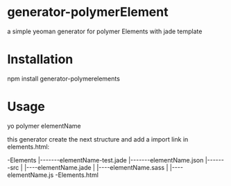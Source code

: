generator-polymerElement
========================

a simple yeoman generator for polymer Elements with jade template

Installation 
========================


  npm install generator-polymerelements
  
Usage
========================

  yo polymer elementName
  
this generator create the next structure and add a import link in elements.html:

   -Elements
   |-------elementName-test.jade 
   |-------elementName.json 
   |-------src
   |        |----elementName.jade
   |        |----elementName.sass
   |        |----elementName.js
  -Elements.html  


